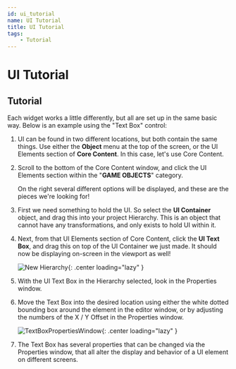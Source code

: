 ```yaml
---
id: ui_tutorial
name: UI Tutorial
title: UI Tutorial
tags:
    - Tutorial
---
```


# UI Tutorial

## Tutorial

Each widget works a little differently, but all are set up in the same basic way.
Below is an example using the "Text Box" control:

1. UI can be found in two different locations, but both contain the same things. Use either the **Object** menu at the top of the screen, or the UI Elements section of **Core Content**. In this case, let's use Core Content.

2. Scroll to the bottom of the Core Content window, and click the UI Elements section within the "**GAME OBJECTS**" category.

   On the right several different options will be displayed, and these are the pieces we're looking for!

3. First we need something to hold the UI. So select the **UI Container** object, and drag this into your project Hierarchy. This is an object that cannot have any transformations, and only exists to hold UI within it.

4. Next, from that UI Elements section of Core Content, click the **UI Text Box**, and drag this on top of the UI Container we just made. It should now be displaying on-screen in the viewport as well!

   ![New Hierarchy](../img/EditorManual/UI/Hierarchy.png "The text box is a child of the UI container."){: .center loading="lazy" }

5. With the UI Text Box in the Hierarchy selected, look in the Properties window.

6. Move the Text Box into the desired location using either the white dotted bounding box around the element in the editor window, or by adjusting the numbers of the X / Y Offset in the Properties window.

   ![TextBoxPropertiesWindow](../img/EditorManual/UI/WidgetExampole.png "TextBoxPropertiesWindow"){: .center loading="lazy" }

7. The Text Box has several properties that can be changed via the Properties window, that all alter the display and behavior of a UI element on different screens.
